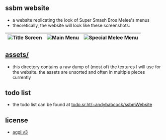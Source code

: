 ## ssbm website

- a website replicating the look of Super Smash Bros Melee's menus
- theoretically, the website will look like these screenshots:

| ![Title Screen](https://git.sr.ht/~andybabcock/ssbmWebsite/blob/master/assets/screenshots/titleScreen.webp) | ![Main Menu](https://git.sr.ht/~andybabcock/ssbmWebsite/blob/master/assets/screenshots/mainMenu.webp) | ![Special Melee Menu](https://git.sr.ht/~andybabcock/ssbmWebsite/blob/master/assets/screenshots/specialMeleeMenu.webp) |
| :---------------------------------------------------------------------------------------------------------: | :---------------------------------------------------------------------------------------------------: | :--------------------------------------------------------------------------------------------------------------------: |

## [assets/](./assets/)

- this directory contains a raw dump of (most of) the textures I will use for the website. the assets are unsorted and often in multiple pieces currently

## todo list

- the todo list can be found at [todo.sr.ht/~andybabcock/ssbmWebsite](https://todo.sr.ht/~andybabcock/ssbmWebsite)

## license

- [agpl v3](./ssbmWebsite/license)
